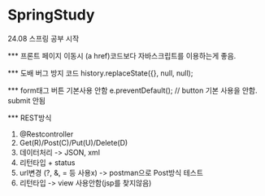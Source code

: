 # SpringStudy
24.08 스프링 공부 시작

*** 프론트 페이지 이동시 (a href)코드보다 자바스크립트를 이용하는게 좋음.
<script type="text/javascript"> /* 자바스크립트 코드임을 명시 */
	$(document).ready(function(){ /* 문서의 준비 단계에서의 함수(기능) */
		$("#regBtn").on("click", function(){ /* 21행의 id="regBtn" 클릭 동작(기능) */
			self.location = "/board/register"; /* 현재문서를 /board/register로 이동 */
		});
	});
</script>

*** <js> 도배 버그 방지 코드
history.replaceState({}, null, null);

*** <js> form태그 버튼 기본사용 안함
e.preventDefault(); // button 기본 사용을 안함. submit 안됨

*** REST방식
1. @Restcontroller
2. Get(R)/Post(C)/Put(U)/Delete(D)
3. 데이터처리 -> JSON, xml
4. 리턴타입 + status
5. url변경 (?, &, = 등 사용x) -> postman으로 Post방식 테스트
6. 리턴타입 -> view 사용안함(jsp를 찾지않음)
